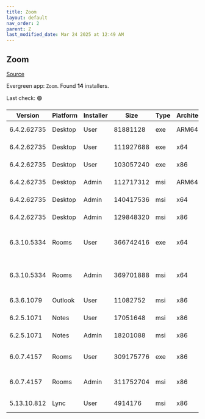 ```yaml
---
title: Zoom
layout: default
nav_order: 2
parent: Z
last_modified_date: Mar 24 2025 at 12:49 AM
---
```


## Zoom

[Source](https://zoom.us/download)

Evergreen app: `Zoom`. Found **14** installers.

Last check: 🟢

| Version     | Platform | Installer | Size      | Type | Architecture | URI                                                                                                                                              |
| ----------- | -------- | --------- | --------- | ---- | ------------ | ------------------------------------------------------------------------------------------------------------------------------------------------ |
| 6.4.2.62735 | Desktop  | User      | 81881128  | exe  | ARM64        | [https://cdn.zoom.us/prod/6.4.2.62735/arm64/ZoomInstallerFull.exe](https://cdn.zoom.us/prod/6.4.2.62735/arm64/ZoomInstallerFull.exe)             |
| 6.4.2.62735 | Desktop  | User      | 111927688 | exe  | x64          | [https://cdn.zoom.us/prod/6.4.2.62735/x64/ZoomInstallerFull.exe](https://cdn.zoom.us/prod/6.4.2.62735/x64/ZoomInstallerFull.exe)                 |
| 6.4.2.62735 | Desktop  | User      | 103057240 | exe  | x86          | [https://cdn.zoom.us/prod/6.4.2.62735/ZoomInstallerFull.exe](https://cdn.zoom.us/prod/6.4.2.62735/ZoomInstallerFull.exe)                         |
| 6.4.2.62735 | Desktop  | Admin     | 112717312 | msi  | ARM64        | [https://cdn.zoom.us/prod/6.4.2.62735/arm64/ZoomInstallerFull.msi](https://cdn.zoom.us/prod/6.4.2.62735/arm64/ZoomInstallerFull.msi)             |
| 6.4.2.62735 | Desktop  | Admin     | 140417536 | msi  | x64          | [https://cdn.zoom.us/prod/6.4.2.62735/x64/ZoomInstallerFull.msi](https://cdn.zoom.us/prod/6.4.2.62735/x64/ZoomInstallerFull.msi)                 |
| 6.4.2.62735 | Desktop  | Admin     | 129848320 | msi  | x86          | [https://cdn.zoom.us/prod/6.4.2.62735/ZoomInstallerFull.msi](https://cdn.zoom.us/prod/6.4.2.62735/ZoomInstallerFull.msi)                         |
| 6.3.10.5334 | Rooms    | User      | 366742416 | exe  | x64          | [https://cdn.zoom.us/prod/6.3.10.5334/x64/zoomrooms-6.3.10.5334-x64.exe](https://cdn.zoom.us/prod/6.3.10.5334/x64/zoomrooms-6.3.10.5334-x64.exe) |
| 6.3.10.5334 | Rooms    | Admin     | 369701888 | msi  | x64          | [https://cdn.zoom.us/prod/6.3.10.5334/x64/zoomrooms-6.3.10.5334-x64.msi](https://cdn.zoom.us/prod/6.3.10.5334/x64/zoomrooms-6.3.10.5334-x64.msi) |
| 6.3.6.1079  | Outlook  | User      | 11082752  | msi  | x86          | [https://cdn.zoom.us/prod/6.3.6.1079/ZoomOutlookPluginSetup.msi](https://cdn.zoom.us/prod/6.3.6.1079/ZoomOutlookPluginSetup.msi)                 |
| 6.2.5.1071  | Notes    | User      | 17051648  | msi  | x86          | [https://cdn.zoom.us/prod/6.2.5.1071/ZoomNotesPluginSetup.msi](https://cdn.zoom.us/prod/6.2.5.1071/ZoomNotesPluginSetup.msi)                     |
| 6.2.5.1071  | Notes    | Admin     | 18201088  | msi  | x86          | [https://cdn.zoom.us/prod/6.2.5.1071/ZoomNotesPluginAdminTool.msi](https://cdn.zoom.us/prod/6.2.5.1071/ZoomNotesPluginAdminTool.msi)             |
| 6.0.7.4157  | Rooms    | User      | 309175776 | exe  | x86          | [https://cdn.zoom.us/prod/6.0.7.4157/zoomrooms-6.0.7.4157-x86.exe](https://cdn.zoom.us/prod/6.0.7.4157/zoomrooms-6.0.7.4157-x86.exe)             |
| 6.0.7.4157  | Rooms    | Admin     | 311752704 | msi  | x86          | [https://cdn.zoom.us/prod/6.0.7.4157/zoomrooms-6.0.7.4157-x86.msi](https://cdn.zoom.us/prod/6.0.7.4157/zoomrooms-6.0.7.4157-x86.msi)             |
| 5.13.10.812 | Lync     | User      | 4914176   | msi  | x86          | [https://cdn.zoom.us/prod/5.13.10.812/ZoomLyncPluginSetup.msi](https://cdn.zoom.us/prod/5.13.10.812/ZoomLyncPluginSetup.msi)                     |
